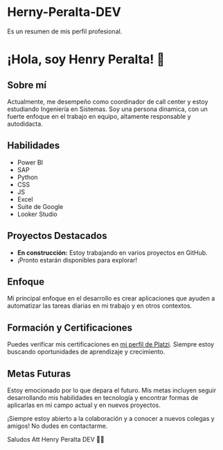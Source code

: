 # Herny-Peralta-DEV
Es un resumen de mis perfil profesional.
# ¡Hola, soy Henry Peralta! 👋

## Sobre mí

Actualmente, me desempeño como coordinador de call center y estoy estudiando Ingeniería en Sistemas. Soy una persona dinamica, con un fuerte enfoque en el trabajo en equipo, altamente responsable y autodidacta.

## Habilidades

- Power BI
- SAP
- Python
- CSS
- JS
- Excel
- Suite de Google
- Looker Studio

## Proyectos Destacados

- **En construcción:** Estoy trabajando en varios proyectos en GitHub.
-  ¡Pronto estarán disponibles para explorar!

## Enfoque

Mi principal enfoque en el desarrollo es crear aplicaciones que ayuden a automatizar las tareas diarias en mi trabajo y en otros contextos.

## Formación y Certificaciones

Puedes verificar mis certificaciones en [mi perfil de Platzi](https://platzi.com/p/HenryPeraltaDev/). Siempre estoy buscando oportunidades de aprendizaje y crecimiento.

## Metas Futuras

Estoy emocionado por lo que depara el futuro. Mis metas incluyen seguir desarrollando mis habilidades en tecnología y encontrar formas de aplicarlas en mi campo actual y en nuevos proyectos.


¡Siempre estoy abierto a la colaboración y a conocer a nuevos colegas y amigos! No dudes en contactarme.

Saludos Att Henry Peralta DEV 🚀💯
